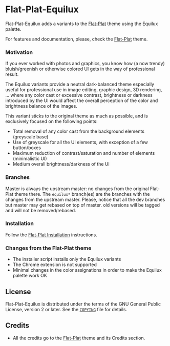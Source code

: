 # Flat-Plat-Equilux

Flat-Plat-Equilux adds a variants to the [Flat-Plat](https://github.com/nana-4/Flat-Plat) theme using the Equilux palette.

For features and documentation, please, check the [Flat-Plat](https://github.com/nana-4/Flat-Plat) theme.


### Motivation

If you ever worked with photos and graphics, you know how (a now trendy) bluish/greenish or otherwise colored UI gets in the way of
 professional result.

The Equilux variants provide a neutral dark-balanced theme especially useful for professional use in image editing, graphic design, 3D rendering, ... where any color cast or excessive contrast, brightness or darkness introduced by the UI would affect the overall perception of the color and brightness balance of the images.

This variant sticks to the original theme as much as possible, and is exclusively focused on the following points:

- Total removal of any color cast from the background elements (greyscale base)
- Use of greyscale for all the UI elements, with exception of a few button/boxes
- Maximum reduction of contrast/saturation and number of elements (minimalistic UI)
- Medium overall brightness/darkness of the UI

### Branches

Master is always the upstream master: no changes from the original Flat-Plat theme there.
The `equilux*` branch(es) are the branches with the changes from the upstream master.
Please, notice that all the dev branches but master may get rebased on top of master. old versions will be tagged and will not be removed/rebased.

### Installation

Follow the [Flat-Plat Installation](https://github.com/nana-4/Flat-Plat#installation) instructions.

### Changes from the Flat-Plat theme

- The installer script installs only the Equilux variants
- The Chrome extension is not supported
- Minimal changes in the color assignations in order to make the Equilux palette work OK

## License

Flat-Plat-Equilux is distributed under the terms of the GNU General Public License, version 2 or later. See the [`COPYING`](COPYING) file for details.

## Credits

- All the credits go to the [Flat-Plat](https://github.com/nana-4/Flat-Plat) theme and its Credits section.
